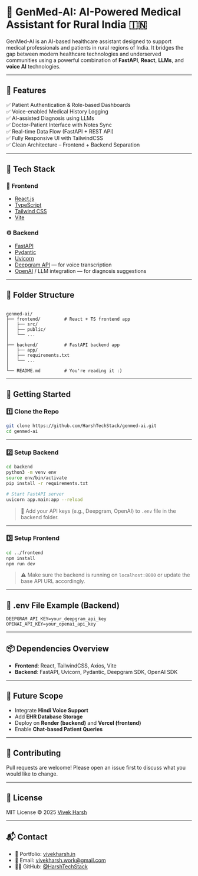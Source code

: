 
# 🧠 GenMed-AI: AI-Powered Medical Assistant for Rural India 🇮🇳

GenMed-AI is an AI-based healthcare assistant designed to support medical professionals and patients in rural regions of India. It bridges the gap between modern healthcare technologies and underserved communities using a powerful combination of **FastAPI**, **React**, **LLMs**, and **voice AI** technologies.

---

## 📌 Features

✅ Patient Authentication & Role-based Dashboards  
✅ Voice-enabled Medical History Logging  
✅ AI-assisted Diagnosis using LLMs  
✅ Doctor-Patient Interface with Notes Sync  
✅ Real-time Data Flow (FastAPI + REST API)  
✅ Fully Responsive UI with TailwindCSS  
✅ Clean Architecture – Frontend + Backend Separation

---

## 🧪 Tech Stack

### 🧩 Frontend
- [React.js](https://react.dev/)
- [TypeScript](https://www.typescriptlang.org/)
- [Tailwind CSS](https://tailwindcss.com/)
- [Vite](https://vitejs.dev/)

### ⚙️ Backend
- [FastAPI](https://fastapi.tiangolo.com/)
- [Pydantic](https://docs.pydantic.dev/)
- [Uvicorn](https://www.uvicorn.org/)
- [Deepgram API](https://developers.deepgram.com/) — for voice transcription
- [OpenAI](https://openai.com/) / LLM integration — for diagnosis suggestions

---

## 📁 Folder Structure

```

genmed-ai/
├── frontend/         # React + TS frontend app
│   ├── src/
│   ├── public/
│   └── ...
│
├── backend/          # FastAPI backend app
│   ├── app/
│   ├── requirements.txt
│   └── ...
│
└── README.md         # You're reading it :)

````

---

## 🚀 Getting Started

### 1️⃣ Clone the Repo

```bash
git clone https://github.com/HarshTechStack/genmed-ai.git
cd genmed-ai
````

---

### 2️⃣ Setup Backend

```bash
cd backend
python3 -m venv env
source env/bin/activate
pip install -r requirements.txt

# Start FastAPI server
uvicorn app.main:app --reload
```

> 🔐 Add your API keys (e.g., Deepgram, OpenAI) to `.env` file in the backend folder.

---

### 3️⃣ Setup Frontend

```bash
cd ../frontend
npm install
npm run dev
```

> ⚠ Make sure the backend is running on `localhost:8000` or update the base API URL accordingly.

---

## 🔧 .env File Example (Backend)

```env
DEEPGRAM_API_KEY=your_deepgram_api_key
OPENAI_API_KEY=your_openai_api_key
```

---

## 📦 Dependencies Overview

* **Frontend**: React, TailwindCSS, Axios, Vite
* **Backend**: FastAPI, Uvicorn, Pydantic, Deepgram SDK, OpenAI SDK

---

## 🎯 Future Scope

* Integrate **Hindi Voice Support**
* Add **EHR Database Storage**
* Deploy on **Render (backend)** and **Vercel (frontend)**
* Enable **Chat-based Patient Queries**

---

## 🤝 Contributing

Pull requests are welcome!
Please open an issue first to discuss what you would like to change.

---

## 📄 License

MIT License © 2025 [Vivek Harsh](https://www.vivekharsh.in)

---

## 📬 Contact

* 💼 Portfolio: [vivekharsh.in](https://www.vivekharsh.in)
* 📧 Email: [vivekharsh.work@gmail.com](mailto:vivekharsh.work@gmail.com)
* 🧑‍💻 GitHub: [@HarshTechStack](https://github.com/HarshTechStack)

```
```
